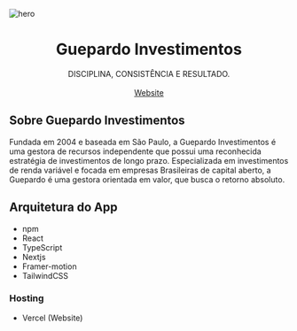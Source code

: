 ![hero](Screenshot.png)

<div align="center">
  <h1 align="center"><b>Guepardo Investimentos</b></h1>
</div>

<div align="center">
    DISCIPLINA, CONSISTÊNCIA E RESULTADO.
    <br />
    <br />
    <a href="https://guepardo-investimentos.vercel.app/">Website</a>
</div>


## Sobre Guepardo Investimentos

Fundada em 2004 e baseada em São Paulo, a Guepardo Investimentos é uma gestora de recursos independente que possui uma reconhecida estratégia de investimentos de longo prazo. Especializada em investimentos de renda variável e focada em empresas Brasileiras de capital aberto, a Guepardo é uma gestora orientada em valor, que busca o retorno absoluto.


## Arquitetura do App

- npm
- React
- TypeScript
- Nextjs
- Framer-motion
- TailwindCSS

### Hosting

- Vercel (Website)
